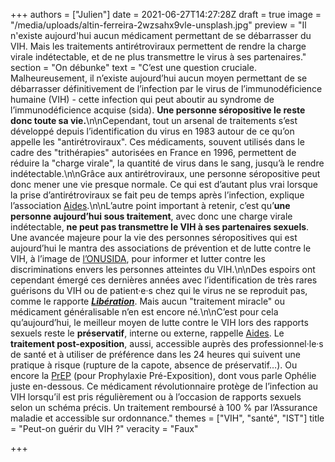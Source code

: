 +++
authors = ["Julien"]
date = 2021-06-27T14:27:28Z
draft = true
image = "/media/uploads/altin-ferreira-2wzsahx9vle-unsplash.jpg"
preview = "Il n'existe aujourd'hui aucun médicament permettant de se débarrasser du VIH. Mais les traitements antirétroviraux permettent de rendre la charge virale indétectable, et de ne plus transmettre le virus à ses partenaires."
section = "On débunke"
text = "C’est une question cruciale. Malheureusement, il n’existe aujourd’hui aucun moyen permettant de se débarrasser définitivement de l’infection par le virus de l’immunodéficience humaine (VIH) - cette infection qui peut aboutir au syndrome de l’immunodéficience acquise (sida). **Une personne séropositive le reste donc toute sa vie.**\n\nCependant, tout un arsenal de traitements s’est développé depuis l’identification du virus en 1983 autour de ce qu’on appelle les \"antirétroviraux\". Ces médicaments, souvent utilisés dans le cadre des \"trithérapies\" autorisées en France en 1996, permettent de réduire la \"charge virale\", la quantité de virus dans le sang, jusqu’à le rendre indétectable.\n\nGrâce aux antirétroviraux, une personne séropositive peut donc mener une vie presque normale. Ce qui est d’autant plus vrai lorsque la prise d’antirétroviraux se fait peu de temps après l’infection, explique l’association [Aides](https://www.aides.org/traitement-vih-sida).\n\nL’autre point important à retenir, c’est qu’**une personne aujourd’hui sous traitement**, avec donc une charge virale indétectable, **ne peut pas transmettre le VIH à ses partenaires sexuels**. Une avancée majeure pour la vie des personnes séropositives qui est aujourd’hui le mantra des associations de prévention et de lutte contre le VIH, à l’image de [l’ONUSIDA](https://www.unaids.org/fr/resources/presscentre/featurestories/2018/july/undetectable-untransmittable), pour informer et lutter contre les discriminations envers les personnes atteintes du VIH.\n\nDes espoirs ont cependant émergé ces dernières années avec l’identification de très rares guérisons du VIH ou de patient·e·s chez qui le virus ne se reproduit pas, comme le rapporte [**_Libération_**](https://www.liberation.fr/france/2019/03/05/sida-peut-on-guerir-du-vih_1713126/). Mais aucun \"traitement miracle\" ou médicament généralisable n’en est encore né.\n\nC’est pour cela qu’aujourd’hui, le meilleur moyen de lutte contre le VIH lors des rapports sexuels reste le **préservatif**, interne ou externe, rappelle [Aides](https://www.aides.org/les-outils-de-prevention-vih-sida). Le **traitement post-exposition**, aussi, accessible auprès des professionnel·le·s de santé et à utiliser de préférence dans les 24 heures qui suivent une pratique à risque (rupture de la capote, absence de préservatif…). Ou encore la [PrEP](https://www.aides.org/prep) (pour Prophylaxie Pré-Exposition), dont vous parle Ophélie juste en-dessous. Ce médicament révolutionnaire protège de l’infection au VIH lorsqu’il est pris régulièrement ou à l’occasion de rapports sexuels selon un schéma précis. Un traitement remboursé à 100 % par l’Assurance maladie et accessible sur ordonnance."
themes = ["VIH", "santé", "IST"]
title = "Peut-on guérir du VIH ?"
veracity = "Faux"

+++
